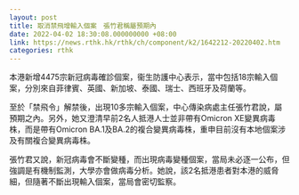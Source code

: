 ```yaml
---
layout: post
title: 取消禁飛增輸入個案　張竹君稱屬預期內
date: 2022-04-02 18:30:08.000000000 +08:00
link: https://news.rthk.hk/rthk/ch/component/k2/1642212-20220402.htm
categories: rthk
---
```


本港新增4475宗新冠病毒確診個案，衞生防護中心表示，當中包括18宗輸入個案，分別來自菲律賓、英國、新加坡、泰國、瑞士、西班牙及荷蘭等。

至於「禁飛令」解禁後，出現10多宗輸入個案，中心傳染病處主任張竹君說，屬預期之內。另外，她又澄清早前2名人抵港人士並非帶有Omicron XE變異病毒株，而是帶有Omicron BA.1及BA.2的複合變異病毒株，重申目前沒有本地個案涉及有關複合變異病毒株。

張竹君又說，新冠病毒會不斷變種，而出現病毒變種個案，當局未必逐一公布，但強調是有機制監測，大學亦會做病毒分析。她說，該2名抵港患者對本港的威脅細，但隨著不斷出現輸入個案，當局會密切監察。
